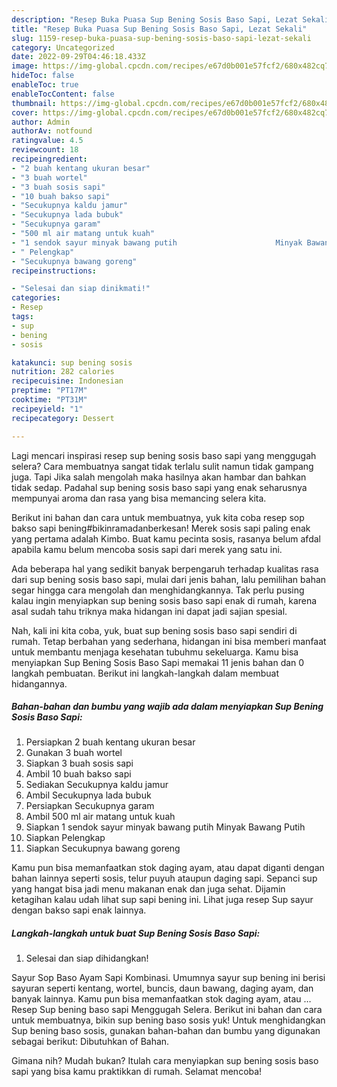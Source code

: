 ```yaml
---
description: "Resep Buka Puasa Sup Bening Sosis Baso Sapi, Lezat Sekali"
title: "Resep Buka Puasa Sup Bening Sosis Baso Sapi, Lezat Sekali"
slug: 1159-resep-buka-puasa-sup-bening-sosis-baso-sapi-lezat-sekali
category: Uncategorized
date: 2022-09-29T04:46:18.433Z
image: https://img-global.cpcdn.com/recipes/e67d0b001e57fcf2/680x482cq70/sup-bening-sosis-baso-sapi-foto-resep-utama.jpg
hideToc: false
enableToc: true
enableTocContent: false
thumbnail: https://img-global.cpcdn.com/recipes/e67d0b001e57fcf2/680x482cq70/sup-bening-sosis-baso-sapi-foto-resep-utama.jpg
cover: https://img-global.cpcdn.com/recipes/e67d0b001e57fcf2/680x482cq70/sup-bening-sosis-baso-sapi-foto-resep-utama.jpg
author: Admin
authorAv: notfound
ratingvalue: 4.5
reviewcount: 18
recipeingredient:
- "2 buah kentang ukuran besar"
- "3 buah wortel"
- "3 buah sosis sapi"
- "10 buah bakso sapi"
- "Secukupnya kaldu jamur"
- "Secukupnya lada bubuk"
- "Secukupnya garam"
- "500 ml air matang untuk kuah"
- "1 sendok sayur minyak bawang putih                      Minyak Bawang Putih"
- " Pelengkap"
- "Secukupnya bawang goreng"
recipeinstructions:

- "Selesai dan siap dinikmati!"
categories:
- Resep
tags:
- sup
- bening
- sosis

katakunci: sup bening sosis 
nutrition: 282 calories
recipecuisine: Indonesian
preptime: "PT17M"
cooktime: "PT31M"
recipeyield: "1"
recipecategory: Dessert

---
```



Lagi mencari inspirasi resep sup bening sosis baso sapi yang menggugah selera? Cara membuatnya sangat tidak terlalu sulit namun tidak gampang juga. Tapi Jika salah mengolah maka hasilnya akan hambar dan bahkan tidak sedap. Padahal sup bening sosis baso sapi yang enak seharusnya mempunyai aroma dan rasa yang bisa memancing selera kita.


Berikut ini bahan dan cara untuk membuatnya, yuk kita coba resep sop bakso sapi bening#bikinramadanberkesan! Merek sosis sapi paling enak yang pertama adalah Kimbo. Buat kamu pecinta sosis, rasanya belum afdal apabila kamu belum mencoba sosis sapi dari merek yang satu ini.

Ada beberapa hal yang sedikit banyak berpengaruh terhadap kualitas rasa dari sup bening sosis baso sapi, mulai dari jenis bahan, lalu pemilihan bahan segar hingga cara mengolah dan menghidangkannya. Tak perlu pusing kalau ingin menyiapkan sup bening sosis baso sapi enak di rumah, karena asal sudah tahu triknya maka hidangan ini dapat jadi sajian spesial.


Nah, kali ini kita coba, yuk, buat sup bening sosis baso sapi sendiri di rumah. Tetap berbahan yang sederhana, hidangan ini bisa memberi manfaat untuk membantu menjaga kesehatan tubuhmu sekeluarga. Kamu bisa menyiapkan Sup Bening Sosis Baso Sapi memakai 11 jenis bahan dan 0 langkah pembuatan. Berikut ini langkah-langkah dalam membuat hidangannya.

<!--inarticleads1-->

##### Bahan-bahan dan bumbu yang wajib ada dalam menyiapkan Sup Bening Sosis Baso Sapi:

1. Persiapkan 2 buah kentang ukuran besar
1. Gunakan 3 buah wortel
1. Siapkan 3 buah sosis sapi
1. Ambil 10 buah bakso sapi
1. Sediakan Secukupnya kaldu jamur
1. Ambil Secukupnya lada bubuk
1. Persiapkan Secukupnya garam
1. Ambil 500 ml air matang untuk kuah
1. Siapkan 1 sendok sayur minyak bawang putih                      Minyak Bawang Putih
1. Siapkan  Pelengkap
1. Siapkan Secukupnya bawang goreng


Kamu pun bisa memanfaatkan stok daging ayam, atau dapat diganti dengan bahan lainnya seperti sosis, telur puyuh ataupun daging sapi. Sepanci sup yang hangat bisa jadi menu makanan enak dan juga sehat. Dijamin ketagihan kalau udah lihat sup sapi bening ini. Lihat juga resep Sup sayur dengan bakso sapi enak lainnya. 

<!--inarticleads2-->

##### Langkah-langkah untuk buat Sup Bening Sosis Baso Sapi:


1. Selesai dan siap dihidangkan!

Sayur Sop Baso Ayam Sapi Kombinasi. Umumnya sayur sup bening ini berisi sayuran seperti kentang, wortel, buncis, daun bawang, daging ayam, dan banyak lainnya. Kamu pun bisa memanfaatkan stok daging ayam, atau … Resep Sup bening baso sapi Menggugah Selera. Berikut ini bahan dan cara untuk membuatnya, bikin sup bening baso sosis yuk! Untuk menghidangkan Sup bening baso sosis, gunakan bahan-bahan dan bumbu yang digunakan sebagai berikut: Dibutuhkan of Bahan. 

Gimana nih? Mudah bukan? Itulah cara menyiapkan sup bening sosis baso sapi yang bisa kamu praktikkan di rumah. Selamat mencoba!
